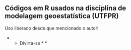 ## Códigos em R usados na disciplina de modelagem geoestatística (UTFPR)
Uso liberado desde que mencionado o autor!

* * Divirta-se * *
